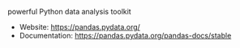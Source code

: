 powerful Python data analysis toolkit

* Website: https://pandas.pydata.org/
* Documentation:  https://pandas.pydata.org/pandas-docs/stable

